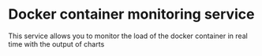# Docker container monitoring service

This service allows you to monitor the load of the docker container in real time with the output of charts
